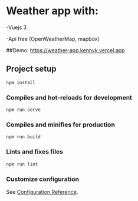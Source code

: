 # Weather app with:
  -Vuejs 3
 
  -Api free (OpenWeatherMap, mapbox)
 
##Demo: https://weather-app.kennvk.vercel.app
## Project setup

```
npm install
```

### Compiles and hot-reloads for development

```
npm run serve
```

### Compiles and minifies for production

```
npm run build
```

### Lints and fixes files

```
npm run lint
```

### Customize configuration

See [Configuration Reference](https://cli.vuejs.org/config/).

